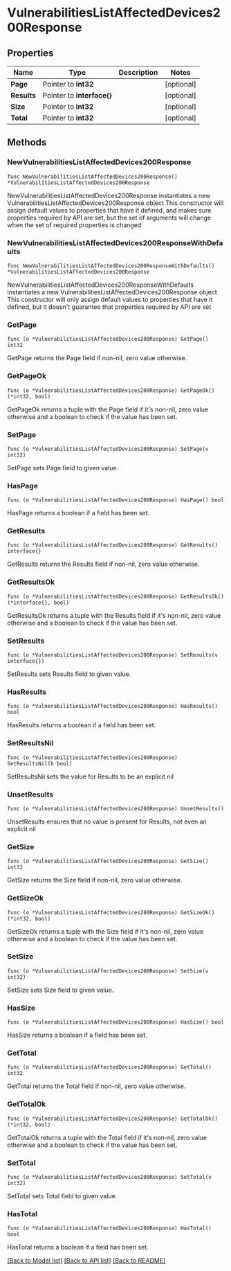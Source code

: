 # VulnerabilitiesListAffectedDevices200Response

## Properties

Name | Type | Description | Notes
------------ | ------------- | ------------- | -------------
**Page** | Pointer to **int32** |  | [optional] 
**Results** | Pointer to **interface{}** |  | [optional] 
**Size** | Pointer to **int32** |  | [optional] 
**Total** | Pointer to **int32** |  | [optional] 

## Methods

### NewVulnerabilitiesListAffectedDevices200Response

`func NewVulnerabilitiesListAffectedDevices200Response() *VulnerabilitiesListAffectedDevices200Response`

NewVulnerabilitiesListAffectedDevices200Response instantiates a new VulnerabilitiesListAffectedDevices200Response object
This constructor will assign default values to properties that have it defined,
and makes sure properties required by API are set, but the set of arguments
will change when the set of required properties is changed

### NewVulnerabilitiesListAffectedDevices200ResponseWithDefaults

`func NewVulnerabilitiesListAffectedDevices200ResponseWithDefaults() *VulnerabilitiesListAffectedDevices200Response`

NewVulnerabilitiesListAffectedDevices200ResponseWithDefaults instantiates a new VulnerabilitiesListAffectedDevices200Response object
This constructor will only assign default values to properties that have it defined,
but it doesn't guarantee that properties required by API are set

### GetPage

`func (o *VulnerabilitiesListAffectedDevices200Response) GetPage() int32`

GetPage returns the Page field if non-nil, zero value otherwise.

### GetPageOk

`func (o *VulnerabilitiesListAffectedDevices200Response) GetPageOk() (*int32, bool)`

GetPageOk returns a tuple with the Page field if it's non-nil, zero value otherwise
and a boolean to check if the value has been set.

### SetPage

`func (o *VulnerabilitiesListAffectedDevices200Response) SetPage(v int32)`

SetPage sets Page field to given value.

### HasPage

`func (o *VulnerabilitiesListAffectedDevices200Response) HasPage() bool`

HasPage returns a boolean if a field has been set.

### GetResults

`func (o *VulnerabilitiesListAffectedDevices200Response) GetResults() interface{}`

GetResults returns the Results field if non-nil, zero value otherwise.

### GetResultsOk

`func (o *VulnerabilitiesListAffectedDevices200Response) GetResultsOk() (*interface{}, bool)`

GetResultsOk returns a tuple with the Results field if it's non-nil, zero value otherwise
and a boolean to check if the value has been set.

### SetResults

`func (o *VulnerabilitiesListAffectedDevices200Response) SetResults(v interface{})`

SetResults sets Results field to given value.

### HasResults

`func (o *VulnerabilitiesListAffectedDevices200Response) HasResults() bool`

HasResults returns a boolean if a field has been set.

### SetResultsNil

`func (o *VulnerabilitiesListAffectedDevices200Response) SetResultsNil(b bool)`

 SetResultsNil sets the value for Results to be an explicit nil

### UnsetResults
`func (o *VulnerabilitiesListAffectedDevices200Response) UnsetResults()`

UnsetResults ensures that no value is present for Results, not even an explicit nil
### GetSize

`func (o *VulnerabilitiesListAffectedDevices200Response) GetSize() int32`

GetSize returns the Size field if non-nil, zero value otherwise.

### GetSizeOk

`func (o *VulnerabilitiesListAffectedDevices200Response) GetSizeOk() (*int32, bool)`

GetSizeOk returns a tuple with the Size field if it's non-nil, zero value otherwise
and a boolean to check if the value has been set.

### SetSize

`func (o *VulnerabilitiesListAffectedDevices200Response) SetSize(v int32)`

SetSize sets Size field to given value.

### HasSize

`func (o *VulnerabilitiesListAffectedDevices200Response) HasSize() bool`

HasSize returns a boolean if a field has been set.

### GetTotal

`func (o *VulnerabilitiesListAffectedDevices200Response) GetTotal() int32`

GetTotal returns the Total field if non-nil, zero value otherwise.

### GetTotalOk

`func (o *VulnerabilitiesListAffectedDevices200Response) GetTotalOk() (*int32, bool)`

GetTotalOk returns a tuple with the Total field if it's non-nil, zero value otherwise
and a boolean to check if the value has been set.

### SetTotal

`func (o *VulnerabilitiesListAffectedDevices200Response) SetTotal(v int32)`

SetTotal sets Total field to given value.

### HasTotal

`func (o *VulnerabilitiesListAffectedDevices200Response) HasTotal() bool`

HasTotal returns a boolean if a field has been set.


[[Back to Model list]](../README.md#documentation-for-models) [[Back to API list]](../README.md#documentation-for-api-endpoints) [[Back to README]](../README.md)



